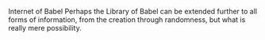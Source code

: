 Internet of Babel
Perhaps the Library of Babel can be extended further to all forms of information, from the creation through randomness, but what is really mere possibility.